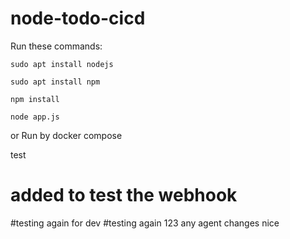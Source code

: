# node-todo-cicd

Run these commands:


`sudo apt install nodejs`


`sudo apt install npm`


`npm install`

`node app.js`

or Run by docker compose

test

# added to test the webhook
#testing again for dev
#testing again
123
any agent
changes
nice
